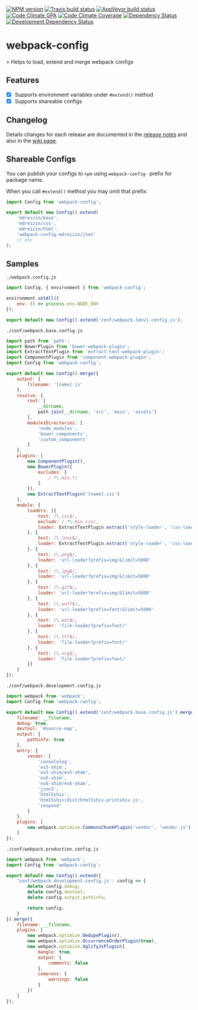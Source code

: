 [![NPM version](http://img.shields.io/npm/v/webpack-config.svg?style=flat-square)](https://www.npmjs.org/package/webpack-config)
[![Travis build status](http://img.shields.io/travis/mdreizin/webpack-config/master.svg?style=flat-square)](https://travis-ci.org/mdreizin/webpack-config)
[![AppVeyor build status](https://img.shields.io/appveyor/ci/mdreizin/webpack-config/master.svg?style=flat-square)](https://ci.appveyor.com/project/mdreizin/webpack-config/branch/master)
[![Code Climate GPA](https://img.shields.io/codeclimate/github/mdreizin/webpack-config.svg?style=flat-square)](https://codeclimate.com/github/mdreizin/webpack-config)
[![Code Climate Coverage](https://img.shields.io/codeclimate/coverage/github/mdreizin/webpack-config.svg?style=flat-square)](https://codeclimate.com/github/mdreizin/webpack-config)
[![Dependency Status](https://img.shields.io/david/mdreizin/webpack-config.svg?style=flat-square)](https://david-dm.org/mdreizin/webpack-config)
[![Development Dependency Status](https://img.shields.io/david/dev/mdreizin/webpack-config.svg?style=flat-square)](https://david-dm.org/mdreizin/webpack-config#info=devDependencies)

<h1 id="webpack-config">webpack-config</h1>
> Helps to load, extend and merge webpack configs

<h2 id="webpack-config-features">Features</h2>

- [x] Supports environment variables under `#extend()` method
- [x] Supports shareable configs

<h2 id="webpack-config-changelog">Changelog</h2>

Details changes for each release are documented in the [release notes](https://github.com/mdreizin/webpack-config/releases) and also in the [wiki page](https://github.com/mdreizin/webpack-config/wiki/Changelog).

<h2 id="webpack-config-shareable-configs">Shareable Configs</h2>

You can publish your configs to `npm` using `webpack-config-` prefix for package name.

When you call `#extend()` method you may omit that prefix:

```javascript
import Config from 'webpack-config';

export default new Config().extend(
    'mdreizin/base',
    'mdreizin/css',
    'mdreizin/html',
    'webpack-config-mdreizin/json'
    // etc
);

```

<h2 id="webpack-config-samples">Samples</h2>

`./webpack.config.js`

```javascript
import Config, { environment } from 'webpack-config';

environment.setAll({
    env: () => process.env.NODE_ENV
});

export default new Config().extend('conf/webpack.[env].config.js');

```

`./conf/webpack.base.config.js`

```javascript
import path from 'path';
import BowerPlugin from 'bower-webpack-plugin';
import ExtractTextPlugin from 'extract-text-webpack-plugin';
import ComponentPlugin from 'component-webpack-plugin';
import Config from 'webpack-config';

export default new Config().merge({
    output: {
        filename: '[name].js'
    },
    resolve: {
        root: [
            __dirname,
            path.join(__dirname, 'src', 'main', 'assets')
        ],
        modulesDirectories: [
            'node_modules',
            'bower_components',
            'custom_components'
        ]
    },
    plugins: [
        new ComponentPlugin(),
        new BowerPlugin({
            excludes: [
                /.*\.min.*/
            ]
        }),
        new ExtractTextPlugin('[name].css')
    ],
    module: {
        loaders: [{
            test: /\.css$/,
            exclude: /.*\.min.css/,
            loader: ExtractTextPlugin.extract('style-loader', 'css-loader')
        }, {
            test: /\.less$/,
            loader: ExtractTextPlugin.extract('style-loader', 'css-loader!less-loader')
        }, {
            test: /\.png$/,
            loader: 'url-loader?prefix=img/&limit=5000'
        }, {
            test: /\.jpg$/,
            loader: 'url-loader?prefix=img/&limit=5000'
        }, {
            test: /\.gif$/,
            loader: 'url-loader?prefix=img/&limit=5000'
        }, {
            test: /\.woff$/,
            loader: 'url-loader?prefix=font/&limit=5000'
        }, {
            test: /\.eot$/,
            loader: 'file-loader?prefix=font/'
        }, {
            test: /\.ttf$/,
            loader: 'file-loader?prefix=font/'
        }, {
            test: /\.svg$/,
            loader: 'file-loader?prefix=font/'
        }]
    }
});

```

`./conf/webpack.development.config.js`

```javascript
import webpack from 'webpack';
import Config from 'webpack-config';

export default new Config().extend('conf/webpack.base.config.js').merge({
    filename: __filename,
    debug: true,
    devtool: '#source-map',
    output: {
        pathinfo: true
    },
    entry: {
        vendor: [
            'consolelog',
            'es5-shim',
            'es5-shim/es5-sham',
            'es6-shim',
            'es6-shim/es6-sham',
            'json3',
            'html5shiv',
            'html5shiv/dist/html5shiv-printshiv.js',
            'respond'
        ]
    },
    plugins: [
        new webpack.optimize.CommonsChunkPlugin('vendor', 'vendor.js')
    ]
});

```

`./conf/webpack.production.config.js`

```javascript
import webpack from 'webpack';
import Config from 'webpack-config';

export default new Config().extend({
    'conf/webpack.development.config.js': config => {
        delete config.debug;
        delete config.devtool;
        delete config.output.pathinfo;

        return config;
    }
}).merge({
    filename: __filename,
    plugins: [
        new webpack.optimize.DedupePlugin(),
        new webpack.optimize.OccurrenceOrderPlugin(true),
        new webpack.optimize.UglifyJsPlugin({
            mangle: true,
            output: {
                comments: false
            },
            compress: {
                warnings: false
            }
        })
    ]
});

```
